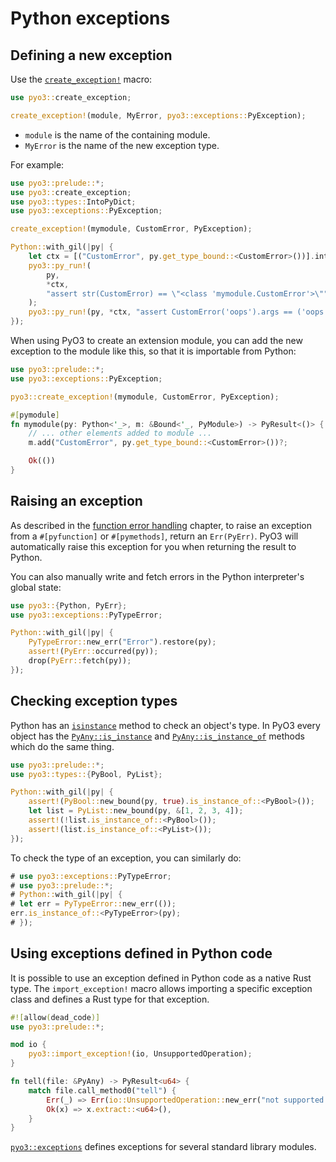 # Python exceptions

## Defining a new exception

Use the [`create_exception!`] macro:

```rust
use pyo3::create_exception;

create_exception!(module, MyError, pyo3::exceptions::PyException);
```

* `module` is the name of the containing module.
* `MyError` is the name of the new exception type.

For example:

```rust
use pyo3::prelude::*;
use pyo3::create_exception;
use pyo3::types::IntoPyDict;
use pyo3::exceptions::PyException;

create_exception!(mymodule, CustomError, PyException);

Python::with_gil(|py| {
    let ctx = [("CustomError", py.get_type_bound::<CustomError>())].into_py_dict_bound(py);
    pyo3::py_run!(
        py,
        *ctx,
        "assert str(CustomError) == \"<class 'mymodule.CustomError'>\""
    );
    pyo3::py_run!(py, *ctx, "assert CustomError('oops').args == ('oops',)");
});
```

When using PyO3 to create an extension module, you can add the new exception to
the module like this, so that it is importable from Python:

```rust
use pyo3::prelude::*;
use pyo3::exceptions::PyException;

pyo3::create_exception!(mymodule, CustomError, PyException);

#[pymodule]
fn mymodule(py: Python<'_>, m: &Bound<'_, PyModule>) -> PyResult<()> {
    // ... other elements added to module ...
    m.add("CustomError", py.get_type_bound::<CustomError>())?;

    Ok(())
}
```

## Raising an exception

As described in the [function error handling](./function/error-handling.md) chapter, to raise an exception from a `#[pyfunction]` or `#[pymethods]`, return an `Err(PyErr)`. PyO3 will automatically raise this exception for you when returning the result to Python.

You can also manually write and fetch errors in the Python interpreter's global state:

```rust
use pyo3::{Python, PyErr};
use pyo3::exceptions::PyTypeError;

Python::with_gil(|py| {
    PyTypeError::new_err("Error").restore(py);
    assert!(PyErr::occurred(py));
    drop(PyErr::fetch(py));
});
```

## Checking exception types

Python has an [`isinstance`](https://docs.python.org/3/library/functions.html#isinstance) method to check an object's type.
In PyO3 every object has the [`PyAny::is_instance`] and [`PyAny::is_instance_of`] methods which do the same thing.

```rust
use pyo3::prelude::*;
use pyo3::types::{PyBool, PyList};

Python::with_gil(|py| {
    assert!(PyBool::new_bound(py, true).is_instance_of::<PyBool>());
    let list = PyList::new_bound(py, &[1, 2, 3, 4]);
    assert!(!list.is_instance_of::<PyBool>());
    assert!(list.is_instance_of::<PyList>());
});
```

To check the type of an exception, you can similarly do:

```rust
# use pyo3::exceptions::PyTypeError;
# use pyo3::prelude::*;
# Python::with_gil(|py| {
# let err = PyTypeError::new_err(());
err.is_instance_of::<PyTypeError>(py);
# });
```

## Using exceptions defined in Python code

It is possible to use an exception defined in Python code as a native Rust type.
The `import_exception!` macro allows importing a specific exception class and defines a Rust type
for that exception.

```rust
#![allow(dead_code)]
use pyo3::prelude::*;

mod io {
    pyo3::import_exception!(io, UnsupportedOperation);
}

fn tell(file: &PyAny) -> PyResult<u64> {
    match file.call_method0("tell") {
        Err(_) => Err(io::UnsupportedOperation::new_err("not supported: tell")),
        Ok(x) => x.extract::<u64>(),
    }
}
```

[`pyo3::exceptions`]({{#PYO3_DOCS_URL}}/pyo3/exceptions/index.html)
defines exceptions for several standard library modules.

[`create_exception!`]: {{#PYO3_DOCS_URL}}/pyo3/macro.create_exception.html
[`import_exception!`]: {{#PYO3_DOCS_URL}}/pyo3/macro.import_exception.html

[`PyErr`]: {{#PYO3_DOCS_URL}}/pyo3/struct.PyErr.html
[`PyResult`]: {{#PYO3_DOCS_URL}}/pyo3/type.PyResult.html
[`PyErr::from_value`]: {{#PYO3_DOCS_URL}}/pyo3/struct.PyErr.html#method.from_value
[`PyAny::is_instance`]: {{#PYO3_DOCS_URL}}/pyo3/types/struct.PyAny.html#method.is_instance
[`PyAny::is_instance_of`]: {{#PYO3_DOCS_URL}}/pyo3/types/struct.PyAny.html#method.is_instance_of
